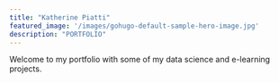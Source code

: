 ```yaml
---
title: "Katherine Piatti"
featured_image: '/images/gohugo-default-sample-hero-image.jpg'
description: "PORTFOLIO"
---
```

Welcome to my portfolio with some of my data science and e-learning projects.
